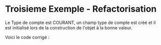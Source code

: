 # Troisieme Exemple - Refactorisation

Le Type de compte est COURANT, un champ type de compte est créé et il est initialisé lors de la construction de l'objet à la bonne valeur.

Voici le code corrigé :

